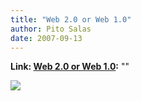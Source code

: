 ```yaml
---
title: "Web 2.0 or Web 1.0"
author: Pito Salas
date: 2007-09-13
---
```


**Link: [Web 2.0 or Web 1.0](None):** ""

![](https://i0.wp.com/www.dilbert.com/comics/dilbert/archive/images/dilbert2007090116399.jpg?w=584)



